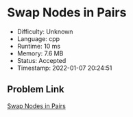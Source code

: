 # Swap Nodes in Pairs

- Difficulty: Unknown
- Language: cpp
- Runtime: 10 ms
- Memory: 7.6 MB
- Status: Accepted
- Timestamp: 2022-01-07 20:24:51

## Problem Link
[Swap Nodes in Pairs](https://leetcode.com/problems/swap-nodes-in-pairs)

